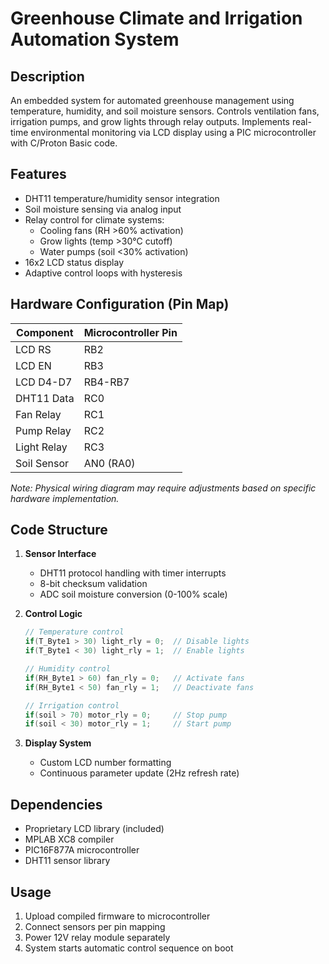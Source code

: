 # Greenhouse Climate and Irrigation Automation System

## Description  
An embedded system for automated greenhouse management using temperature, humidity, and soil moisture sensors. Controls ventilation fans, irrigation pumps, and grow lights through relay outputs. Implements real-time environmental monitoring via LCD display using a PIC microcontroller with C/Proton Basic code.

## Features
- DHT11 temperature/humidity sensor integration
- Soil moisture sensing via analog input
- Relay control for climate systems:
  - Cooling fans (RH >60% activation)
  - Grow lights (temp >30°C cutoff)
  - Water pumps (soil <30% activation)
- 16x2 LCD status display
- Adaptive control loops with hysteresis

## Hardware Configuration (Pin Map)
| Component       | Microcontroller Pin |
|-----------------|---------------------|
| LCD RS          | RB2                 |
| LCD EN          | RB3                 |
| LCD D4-D7       | RB4-RB7             |
| DHT11 Data      | RC0                 |
| Fan Relay       | RC1                 |
| Pump Relay      | RC2                 |
| Light Relay     | RC3                 |
| Soil Sensor     | AN0 (RA0)           |

*Note: Physical wiring diagram may require adjustments based on specific hardware implementation.*

## Code Structure
1. **Sensor Interface**
   - DHT11 protocol handling with timer interrupts
   - 8-bit checksum validation
   - ADC soil moisture conversion (0-100% scale)

2. **Control Logic**
   ```c
   // Temperature control
   if(T_Byte1 > 30) light_rly = 0;  // Disable lights
   if(T_Byte1 < 30) light_rly = 1;  // Enable lights 
   
   // Humidity control
   if(RH_Byte1 > 60) fan_rly = 0;   // Activate fans
   if(RH_Byte1 < 50) fan_rly = 1;   // Deactivate fans
   
   // Irrigation control
   if(soil > 70) motor_rly = 0;     // Stop pump
   if(soil < 30) motor_rly = 1;     // Start pump
   ```

3. **Display System**
   - Custom LCD number formatting
   - Continuous parameter update (2Hz refresh rate)

## Dependencies
- Proprietary LCD library (included)
- MPLAB XC8 compiler
- PIC16F877A microcontroller
- DHT11 sensor library

## Usage
1. Upload compiled firmware to microcontroller
2. Connect sensors per pin mapping
3. Power 12V relay module separately
4. System starts automatic control sequence on boot
